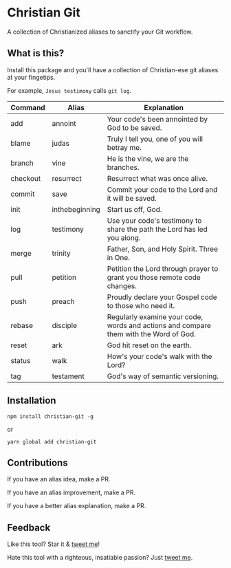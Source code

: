 # Christian Git

A collection of Christianized aliases to sanctify your Git workflow. 

## What is this?

Install this package and you'll have a collection of Christian-ese git aliases at your fingetips. 

For example, `Jesus testimony` calls `git log`. 

| Command         | Alias       | Explanation
| ------------- |---------------|--------
| add           | annoint      | Your code's been annointed by God to be saved.
| blame | judas | Truly I tell you, one of you will betray me.
| branch | vine | He is the vine, we are the branches.
| checkout | resurrect | Resurrect what was once alive.
| commit | save      | Commit your code to the Lord and it will be saved.
| init | inthebeginning | Start us off, God.
| log | testimony | Use your code's testimony to share the path the Lord has led you along.
| merge | trinity | Father, Son, and Holy Spirit. Three in One.
| pull | petition | Petition the Lord through prayer to grant you those remote code changes.
| push | preach | Proudly declare your Gospel code to those who need it.
| rebase | disciple | Regularly examine your code, words and actions and compare them with the Word of God. 
| reset | ark | God hit reset on the earth.
| status        | walk | How's your code's walk with the Lord?
| tag | testament | God's way of semantic versioning.

## Installation

`npm install christian-git -g`

or

`yarn global add christian-git`

## Contributions
If you have an alias idea, make a PR.

If you have an alias improvement, make a PR.

If you have a better alias explanation, make a PR.

## Feedback
Like this tool? Star it & [tweet me](https://www.twitter.com/amacarthur)!

Hate this tool with a righteous, insatiable passion? Just [tweet me](https://www.twitter.com/amacarthur).
